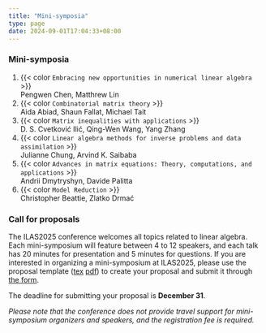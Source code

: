 ```yaml
---
title: "Mini-symposia"
type: page
date: 2024-09-01T17:04:33+08:00
---
```


### Mini-symposia

1. {{< color `Embracing new opportunities in numerical linear algebra` >}}  
Pengwen Chen, Matthrew Lin
2. {{< color `Combinatorial matrix theory` >}}  
Aida Abiad, Shaun Fallat, Michael Tait
3. {{< color `Matrix inequalities with applications` >}}  
D. S. Cvetković Ilić, Qing-Wen Wang, Yang Zhang
4. {{< color `Linear algebra methods for inverse problems and data assimilation` >}}  
Julianne Chung, Arvind K. Saibaba
5. {{< color `Advances in matrix equations: Theory, computations, and applications` >}}  
Andrii Dmytryshyn, Davide Palitta
6. {{< color `Model Reduction` >}}  
Christopher Beattie, Zlatko Drmać


### Call for proposals

The ILAS2025 conference welcomes all topics related to linear algebra.  Each 
mini-symposium will feature between 4 to 12 speakers, and each talk has 20 
minutes for presentation and 5 minutes for questions. If you are interested in 
organizing a mini-symposium at ILAS2025, please use the proposal template
([tex](/files/mini-template.tex) [pdf](/files/mini-template.pdf))
to create your proposal and submit it through 
[the form](https://docs.google.com/forms/d/e/1FAIpQLSdD_ANPpvUJxmTX0WzARxjd7nOC7apPPfa86_mtD5d509Rs3g/viewform?usp=sf_link).

The deadline for submitting your proposal is **December 31**.

_Please note that the conference does not provide travel support for mini-symposium organizers and speakers, and the registration fee is required._